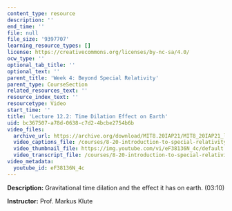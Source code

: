 ```yaml
---
content_type: resource
description: ''
end_time: ''
file: null
file_size: '9397707'
learning_resource_types: []
license: https://creativecommons.org/licenses/by-nc-sa/4.0/
ocw_type: ''
optional_tab_title: ''
optional_text: ''
parent_title: 'Week 4: Beyond Special Relativity'
parent_type: CourseSection
related_resources_text: ''
resource_index_text: ''
resourcetype: Video
start_time: ''
title: 'Lecture 12.2: Time Dilation Effect on Earth'
uid: bc367507-a78d-0638-c7d2-4bcbe2754b6b
video_files:
  archive_url: https://archive.org/download/MIT8.20IAP21/MIT8_20IAP21_lec12-2_300k.mp4
  video_captions_file: /courses/8-20-introduction-to-special-relativity-january-iap-2021/37a321dcb7d45ab69e785f26bab1ba4d_eF38136N_4c.vtt
  video_thumbnail_file: https://img.youtube.com/vi/eF38136N_4c/default.jpg
  video_transcript_file: /courses/8-20-introduction-to-special-relativity-january-iap-2021/deca2a12e80c79a2327a5929420b207b_eF38136N_4c.pdf
video_metadata:
  youtube_id: eF38136N_4c
---
```


**Description:** Gravitational time dilation and the effect it has on earth. (03:10)

**Instructor:** Prof. Markus Klute

